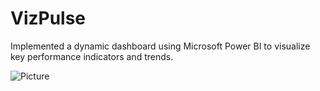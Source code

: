 # VizPulse

Implemented a dynamic dashboard using Microsoft Power BI to visualize key performance indicators and trends.

![Picture](https://github.com/piyush9012/Business_Intelligence_Dashboard/assets/121113213/53b15a5b-9d3f-4f6d-a4e4-0b667f13996a)

